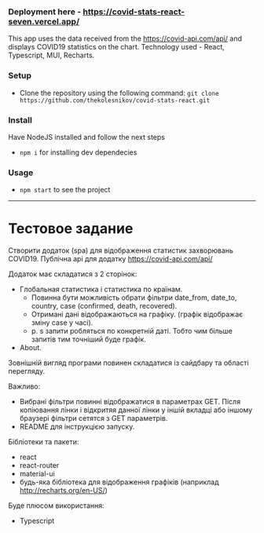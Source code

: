 ### Deployment here - https://covid-stats-react-seven.vercel.app/

This app uses the data received from the https://covid-api.com/api/ and displays COVID19 statistics on the chart.
Technology used - React, Typescript, MUI, Recharts.

### Setup

- Clone the repository using the following command: `git clone https://github.com/thekolesnikov/covid-stats-react.git`

### Install

Have NodeJS installed and follow the next steps
- `npm i` for installing dev dependecies

### Usage
- `npm start` to see the project

---

# Тестовое задание

Створити додаток (spa) для відображення статистик захворювань COVID19.
Публічна api для додатку https://covid-api.com/api/

Додаток має складатися з 2 сторінок:

- Глобальная статистика і статистика по країнам.
    - Повинна бути можливість обрати фільтри date_from, date_to, country, case (confirmed, death, recovered).
    - Отримані дані відображаються на графіку. (графік відображає зміну case у часі).
    - p. s запити робляться по конкретній даті. Тобто чим більше запитів тим точніший буде графік.
- About.

Зовнішній вигляд програми повинен складатися із cайдбару та області перегляду.

Важливо:

- Вибрані фільтри повинні відображатися в параметрах GET. Після копіювання лінки і відкритяя данної лінки у іншій вкладці або іншому браузері фільтри сетятся з GET  параметрів.
- README для інструкцією запуску.

Бібліотеки та пакети:

- react
- react-router
- material-ui
- будь-яка бібліотека для відображення графіків  (наприклад http://recharts.org/en-US/)

Буде плюсом використання:

- Typescript
